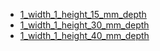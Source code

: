 * [1_width_1_height_15_mm_depth](1_width_1_height_15_mm_depth)
* [1_width_1_height_30_mm_depth](1_width_1_height_30_mm_depth)
* [1_width_1_height_40_mm_depth](1_width_1_height_40_mm_depth)
